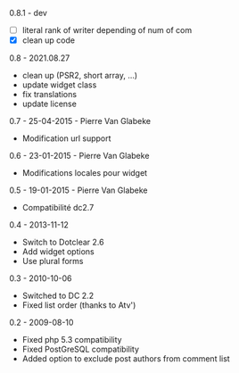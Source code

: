 0.8.1 - dev
- [ ] literal rank of writer depending of num of com
- [x] clean up code

0.8 - 2021.08.27
- clean up (PSR2, short array, ...)
- update widget class
- fix translations
- update license

0.7 - 25-04-2015 - Pierre Van Glabeke
- Modification url support

0.6 - 23-01-2015 - Pierre Van Glabeke
- Modifications locales pour widget

0.5 - 19-01-2015 - Pierre Van Glabeke
- Compatibilité dc2.7

0.4 - 2013-11-12
- Switch to Dotclear 2.6
- Add widget options
- Use plural forms

0.3 - 2010-10-06
- Switched to DC 2.2
- Fixed list order (thanks to Atv')

0.2 - 2009-08-10
- Fixed php 5.3 compatibility
- Fixed PostGreSQL compatibility
- Added option to exclude post authors from comment list